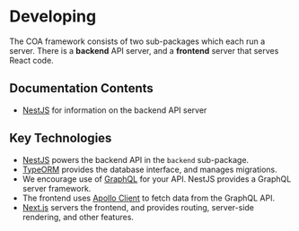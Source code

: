 # Developing

The COA framework consists of two sub-packages which each run a server. There is
a **backend** API server, and a **frontend** server that serves React code.

## Documentation Contents

- [NestJS](./NestJS.md) for information on the backend API server

## Key Technologies

- [NestJS](https://nestjs.com/) powers the backend API in the `backend`
  sub-package.
- [TypeORM](https://typeorm.io/) provides the database interface, and manages
  migrations.
- We encourage use of [GraphQL](https://graphql.org/) for your API. NestJS
  provides a GraphQL server framework.
- The frontend uses [Apollo Client](https://www.apollographql.com/docs/react/)
  to fetch data from the GraphQL API.
- [Next.js](https://nextjs.org/) servers the frontend, and provides routing,
  server-side rendering, and other features.
